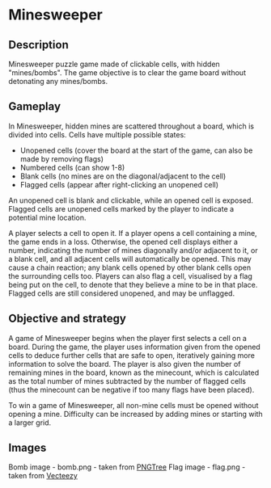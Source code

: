 # Minesweeper
## Description
Minesweeper puzzle game made of clickable cells, with hidden "mines/bombs".
The game objective is to clear the game board without detonating any mines/bombs.

## Gameplay
In Minesweeper, hidden mines are scattered throughout a board, which is divided into cells. Cells have multiple possible states:

-   Unopened cells (cover the board at the start of the game, can also be made by removing flags)
-   Numbered cells (can show 1-8)
-   Blank cells (no mines are on the diagonal/adjacent to the cell)
-   Flagged cells (appear after right-clicking an unopened cell)

An unopened cell is blank and clickable, while an opened cell is exposed. Flagged cells are unopened cells marked by the player to indicate a potential mine location.

A player selects a cell to open it. If a player opens a cell containing a mine, the game ends in a loss. Otherwise, the opened cell displays either a number, indicating the number of mines diagonally and/or adjacent to it, or a blank cell, and all adjacent cells will automatically be opened. This may cause a chain reaction; any blank cells opened by other blank cells open the surrounding cells too. Players can also flag a cell, visualised by a flag being put on the cell, to denote that they believe a mine to be in that place. Flagged cells are still considered unopened, and may be unflagged.

## Objective and strategy
A game of Minesweeper begins when the player first selects a cell on a board.
During the game, the player uses information given from the opened cells to deduce further cells that are safe to open, iteratively gaining more information to solve the board.
The player is also given the number of remaining mines in the board, known as the minecount, which is calculated as the total number of mines subtracted by the number of flagged cells (thus the minecount can be negative if too many flags have been placed).

To win a game of Minesweeper, all non-mine cells must be opened without opening a mine.
Difficulty can be increased by adding mines or starting with a larger grid.

## Images
Bomb image - bomb.png - taken from [PNGTree](https://pngtree.com/freepng/mine-bomb_5404055.html)
Flag image - flag.png - taken from [Vecteezy](https://www.vecteezy.com/png/10158189-flag-icon-sign-symbol-design)